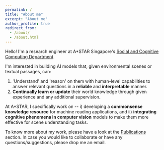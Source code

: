 ```yaml
---
permalink: /
title: "About me"
excerpt: "About me"
author_profile: true
redirect_from: 
  - /about/
  - /about.html
---
```


Hello! I'm a research engineer at A*STAR Singapore's [Social and Cognitive Computing Department](https://www.a-star.edu.sg/ihpc/ihpc-research-capabilities/social-cognitive-computing). 

I'm interested in building AI models that, given environmental scenes or textual passages, can:
1. 'Understand' and 'reason' on them with human-level capabilities to answer relevant questions in a **reliable** and **interpretable** manner.
2. **Continually learn or update** their world knowledge through given experience and any additional supervision. 
	
At A*STAR, I specifically work on -- i) developing a **commonsense knowledge resource** for machine reading applications, and ii) **integrating cognitive phenomena in computer vision** models to make them more effective for scene understanding tasks.

To know more about my work, please have a look at the [Publications](/publications/) section. In case you would like to collaborate or have any questions/suggestions, please drop me an email.
